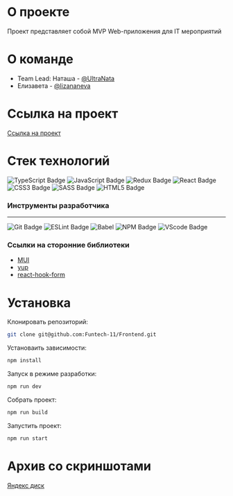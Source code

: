 # О проекте

Проект представляет собой MVP Web-приложения для IT мероприятий

# О команде

- Team Lead: Наташа - [@UltraNata](https://t.me/UltraNata)
- Елизавета - [@lizananeva](https://t.me/lizananeva)

# Ссылка на проект

[Ссылка на проект](http://eventfun.ru)

# Стек технологий

<div> 
 <img src="https://img.shields.io/badge/TypeScript-%23404d59.svg?style=for-the-badge&logo=typescript&logoColor=blue" alt="TypeScript Badge" />
<img src="https://img.shields.io/badge/javascript-%23404d59.svg?style=for-the-badge&logo=javascript&logoColor=%23F7DF1E" alt="JavaScript Badge" />
<img src="https://img.shields.io/badge/Redux-%23404d59.svg?style=for-the-badge&logo=Redux&logoColor=violet" alt="Redux Badge" /> 
<img src="https://img.shields.io/badge/react-%23404d59.svg?style=for-the-badge&logo=react&logoColor=%2361DAFB" alt="React Badge" />
<img src="https://img.shields.io/badge/css3-%23404d59.svg?style=for-the-badge&logo=css3&logoColor=lightblue" alt="CSS3 Badge" />
<img src="https://img.shields.io/badge/SASS-%23404d59.svg?style=for-the-badge&logo=SASS&logoColor=hotpink" alt="SASS Badge" />
<img src="https://img.shields.io/badge/html5-%23404d59.svg?style=for-the-badge&logo=html5&logoColor=orange" alt="HTML5 Badge" />

 </div>

### Инструменты разработчика

---

<div id="general" style="display: inline">
  <img src="https://img.shields.io/badge/git-%23404d59.svg?style=for-the-badge&logo=git&logoColor=red" alt="Git Badge" />
  <img src="https://img.shields.io/badge/ESLint-%23404d59?style=for-the-badge&logo=eslint&logoColor=violet" alt="ESLint Badge" />
  <img src="https://img.shields.io/badge/babel-%23404d59?style=for-the-badge&logo=vscode&logoColor=white" alt="Babel" />
  <img src="https://img.shields.io/badge/NPM-%23404d59?style=for-the-badge&logo=npm&logoColor=red" alt="NPM Badge" />
  <img src="https://img.shields.io/badge/vscode-%23404d59?style=for-the-badge&logo=vscode&logoColor=white" alt="VScode Badge" />
  
### Ссылки на сторонние библиотеки
- [MUI](https://mui.com/material-ui/)
- [yup](https://github.com/jquense/yup)
- [react-hook-form](https://react-hook-form.com/get-started)

# Установка

Клонировать репозиторий:

```bash
git clone git@github.com:Funtech-11/Frontend.git
```

Установаить зависимости:

```bash
npm install
```

Запуск в режиме разработки:

```bash
npm run dev
```

Собрать проект:

```bash
npm run build
```

Запустить проект:

```bash
npm run start
```

# Архив со скриншотами
[Яндекс диск](https://disk.yandex.ru/d/uztrHQTEobwBgw)
